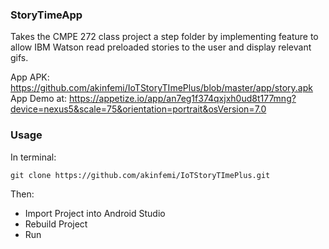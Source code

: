 ### StoryTimeApp

Takes the CMPE 272 class project a step folder by implementing feature to allow IBM Watson read preloaded stories to the user and display relevant gifs.

App APK: https://github.com/akinfemi/IoTStoryTImePlus/blob/master/app/story.apk
App Demo at:
https://appetize.io/app/an7eg1f374qxjxh0ud8t177mng?device=nexus5&scale=75&orientation=portrait&osVersion=7.0

### Usage
In terminal:
```
git clone https://github.com/akinfemi/IoTStoryTImePlus.git 
```
Then:
- Import Project into Android Studio
- Rebuild Project
- Run
